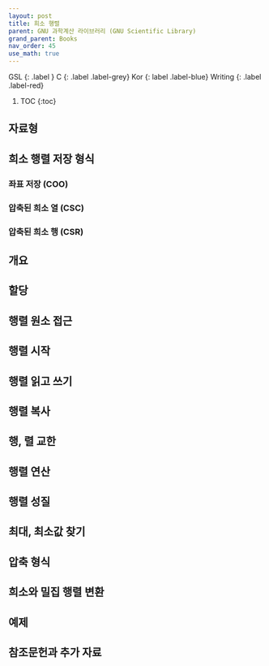 ```yaml
---
layout: post
title: 희소 행렬
parent: GNU 과학계산 라이브러리 (GNU Scientific Library)
grand_parent: Books
nav_order: 45
use_math: true
---
```


GSL
{: .label }
C
{: .label .label-grey}
Kor
{: label .label-blue}
Writing
{: .label .label-red}

1. TOC
{:toc}



## 자료형

## 희소 행렬 저장 형식
### 좌표 저장 (COO)
### 압축된 희소 열 (CSC)
### 압축된 희소 행 (CSR)

## 개요

## 할당

## 행렬 원소 접근

## 행렬 시작

## 행렬 읽고 쓰기

## 행렬 복사

## 행, 렬 교한

## 행렬 연산

## 행렬 성질

## 최대, 최소값 찾기

## 압축 형식

## 희소와 밀집 행렬 변환

## 예제

## 참조문헌과 추가 자료